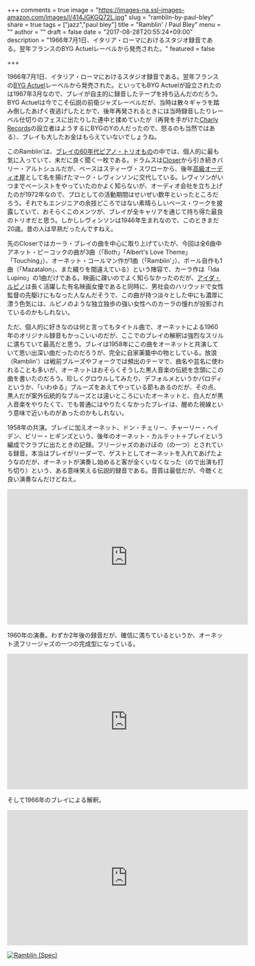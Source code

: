 +++
comments = true
image = "https://images-na.ssl-images-amazon.com/images/I/414JGKGQ72L.jpg"
slug = "ramblin-by-paul-bley"
share = true
tags = ["jazz","paul bley"]
title = "Ramblin' / Paul Bley"
menu = ""
author = ""
draft = false
date = "2017-08-28T20:55:24+09:00"
description = "1966年7月1日、イタリア・ローマにおけるスタジオ録音である。翌年フランスのBYG Actuelレーベルから発売された。"
featured = false

+++

1966年7月1日、イタリア・ローマにおけるスタジオ録音である。翌年フランスの[BYG Actuel](https://en.wikipedia.org/wiki/BYG_Actuel)レーベルから発売された。といってもBYG Actuelが設立されたのは1967年3月なので、ブレイが自主的に録音したテープを持ち込んだのだろう。BYG Actuelは今でこそ伝説の前衛ジャズレーベルだが、当時は散々ギャラを踏み倒したあげく夜逃げしたとかで、後年再発されるときには当時録音したりレーベル仕切りのフェスに出たりした連中と揉めていたが（再発を手がけた[Charly Records](https://en.wikipedia.org/wiki/Charly_Records)の設立者はようするにBYGのYの人だったので、怒るのも当然ではある）、ブレイも大したお金はもらえていないでしょうね。

このRamblin'は、[ブレイの60年代ピアノ・トリオもの](http://ja.mhatta.org/blog/2016/01/05/paul-bleys-hardcore-piano-trios-in-1960s/)の中では、個人的に最も気に入っていて、未だに良く聞く一枚である。ドラムスは[Closer](http://ja.mhatta.org/blog/2017/01/15/closer-by-paul-bley/)から引き続きバリー・アルトシュルだが、ベースはスティーヴ・スワローから、後年[高級オーディオ屋](http://marklev.harman-japan.co.jp/)として名を揚げたマーク・レヴィンソンに交代している。レヴィソンがいつまでベーシストをやっていたのかよく知らないが、オーディオ会社を立ち上げたのが1972年なので、プロとしての活動期間はせいぜい数年といったところだろう。それでもエンジニアの余技どころではない素晴らしいベース・ワークを披露していて、おそらくこのメンツが、ブレイが全キャリアを通じて持ち得た最良のトリオだと思う。しかしレヴィンソンは1946年生まれなので、このときまだ20歳。昔の人は早熟だったんですねえ。

先のCloserではカーラ・ブレイの曲を中心に取り上げていたが、今回は全6曲中アネット・ピーコックの曲が3曲（「Both」「Albert's Love Theme」「Touching」）、オーネット・コールマン作が1曲（「Ramblin'」）、ポール自作も1曲（「Mazatalon」、また綴りを間違えている）という陣容で、カーラ作は「Ida Lupino」の1曲だけである。映画に疎いのでよく知らなかったのだが、[アイダ・ルピノ](https://ja.wikipedia.org/wiki/%E3%82%A2%E3%82%A4%E3%83%80%E3%83%BB%E3%83%AB%E3%83%94%E3%83%8E)は長く活躍した有名映画女優であると同時に、男社会のハリウッドで女性監督の先駆けにもなった人なんだそうで、この曲が持つ淡々とした中にも濃厚に漂う色気には、ルピノのような独立独歩の強い女性へのカーラの憧れが投影されているのかもしれない。

ただ、個人的に好きなのは何と言ってもタイトル曲で、オーネットによる1960年のオリジナル録音もかっこいいのだが、ここでのブレイの解釈は強烈なスリルに満ちていて最高だと思う。ブレイは1958年にこの曲をオーネットと共演していて思い出深い曲だったのだろうが、完全に自家薬籠中の物としている。放浪（Ramblin'）は戦前ブルーズやフォークでは頻出のテーマで、曲名や芸名に使われることも多いが、オーネットはおそらくそうした黒人音楽の伝統を念頭にこの曲を書いたのだろう。珍しくグロウルしてみたり、デフォルメというかパロディというか、「いわゆる」ブルーズをあえてやっている節もあるのだが、その点、黒人だが案外伝統的なブルーズとは遠いところにいたオーネットと、白人だが黒人音楽をやりたくて、でも普通にはやりたくなかったブレイは、醒めた視線という意味で近いものがあったのかもしれない。

1958年の共演。ブレイに加えオーネット、ドン・チェリー、チャーリー・ヘイデン、ビリー・ヒギンズという、後年のオーネット・カルテット＋ブレイという編成でクラブに出たときの記録。フリージャズのあけぼの（の一つ）とされている録音。本当はブレイがリーダーで、ゲストとしてオーネットを入れてあげたようなのだが、オーネットが演奏し始めると客が全くいなくなった（ので出演も打ち切り）という、ある意味笑える伝説的録音である。音質は最低だが、今聴くと良い演奏なんだけどねえ。

<iframe width="560" height="315" src="https://www.youtube.com/embed/aE7AXflUYBk" frameborder="0" allowfullscreen></iframe>

1960年の演奏。わずか2年後の録音だが、確信に満ちているというか、オーネット流フリージャズの一つの完成型になっている。

<iframe width="560" height="315" src="https://www.youtube.com/embed/kqwdRBWvPs0" frameborder="0" allowfullscreen></iframe>

そして1966年のブレイによる解釈。

<iframe width="560" height="315" src="https://www.youtube.com/embed/YX9UHcQ3mzI" frameborder="0" allowfullscreen></iframe>

<a href="http://www.amazon.co.jp/exec/obidos/ASIN/B00007FKXL/myhumangetsme-22/ref=nosim/" name="amazletlink" target="_blank"><img src="https://images-fe.ssl-images-amazon.com/images/I/414JGKGQ72L.jpg" alt="Ramblin (Spec)" style="border: none;" /></a>
